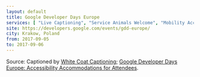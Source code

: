 ```yaml
---
layout: default
title: Google Developer Days Europe
services: [ "Live Captioning", "Service Animals Welcome", "Mobility Access" ]
site: https://developers.google.com/events/gdd-europe/
city: Krakow, Poland
from: 2017-09-05
to: 2017-09-06
---
```


Source: Captioned by [White Coat Captioning](http://www.whitecoatcaptioning.com/); [Google Developer Days Europe: Accessibility Accommodations for Attendees](https://developers.google.com/events/gdd-europe/faq/).

